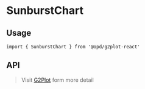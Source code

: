 # SunburstChart

## Usage

```tsx | pure
import { SunburstChart } from '@opd/g2plot-react'
```

## API

<API id="SunburstChart"></API>

> Visit [G2Plot](https://g2plot.antv.antgroup.com/api/plot-api) form more detail

